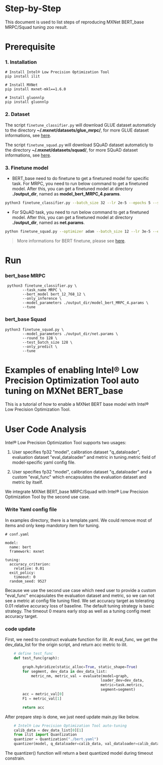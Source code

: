 Step-by-Step
============

This document is used to list steps of reproducing MXNet BERT_base MRPC/Squad tuning zoo result.



# Prerequisite

### 1. Installation

  ```Shell
  # Install Intel® Low Precision Optimization Tool
  pip install ilit

  # Install MXNet
  pip install mxnet-mkl==1.6.0
  
  # Install gluonnlp
  pip install gluonnlp

  ```

### 2. Dataset

  The script `finetune_classifier.py` will download GLUE dataset automaticly to the directory **~/.mxnet/datasets/glue_mrpc/**, for more GLUE dataset informations, see [here](https://github.com/dmlc/gluon-nlp/blob/5dc6b9c9fab9e99b155554a50466c514b879ea84/src/gluonnlp/data/glue.py#L590).

  The script `finetune_squad.py` will download SQuAD dataset automaticly to the directory **~/.mxnet/datasets/squad/**, for more SQuAD dataset informations, see [here](https://github.com/dmlc/gluon-nlp/blob/5dc6b9c9fab9e99b155554a50466c514b879ea84/src/gluonnlp/data/question_answering.py#L36).


### 3. Finetune model
  - BERT_base need to do finetune to get a finetuned model for specific task. For MRPC, you need to run below command to get a finetuned model. After this, you can get a finetuned model at directory **./output_dir**, named as **model_bert_MRPC_4.params**.

  ```bash
  python3 finetune_classifier.py --batch_size 32 --lr 2e-5 --epochs 5 --seed 27 --task_name MRPC --warmup_ratio 0.1
  ```
   

  - For SQuAD task, you need to run below command to get a finetuned model. After this, you can get a finetuned model at directory **./output_dir**, named as **net.params**.
  ```bash
  python finetune_squad.py --optimizer adam --batch_size 12 --lr 3e-5 --epochs 2
  ```
  

  >More informations for BERT finetune, please see [here](https://github.com/dmlc/gluon-nlp/blob/5dc6b9c9fab9e99b155554a50466c514b879ea84/scripts/bert/index.rst#sentence-classification).
# Run

### bert_base MRPC
```
 python3 finetune_classifier.py \
        --task_name MRPC \
        --bert_model bert_12_768_12 \
        --only_inference \
        --model_parameters ./output_dir/model_bert_MRPC_4.params \
        --tune
```

### bert_base Squad
```
python3 finetune_squad.py \
        --model_parameters ./output_dir/net.params \
        --round_to 128 \
        --test_batch_size 128 \
        --only_predict \
        --tune
```
 

Examples of enabling Intel® Low Precision Optimization Tool auto tuning on MXNet BERT_base
=======================================================

This is a tutorial of how to enable a MXNet BERT base model with Intel® Low Precision Optimization Tool.

# User Code Analysis

Intel® Low Precision Optimization Tool supports two usages:

1. User specifies fp32 "model", calibration dataset "q_dataloader", evaluation dataset "eval_dataloader" and metric in tuning.metric field of model-specific yaml config file.

2. User specifies fp32 "model", calibration dataset "q_dataloader" and a custom "eval_func" which encapsulates the evaluation dataset and metric by itself.

We integrate MXNet BERT_base MRPC/Squad with Intel® Low Precision Optimization Tool by the second use case.

### Write Yaml config file

In examples directory, there is a template.yaml. We could remove most of items and only keep mandotory item for tuning. 


```
# conf.yaml

model:                                  
  name: bert 
  framework: mxnet

tuning:
  accuracy_criterion:
    relative: 0.01
  exit_policy:
    timeout: 0
  random_seed: 9527

```

Because we use the second use case which need user to provide a custom "eval_func" encapsulates the evaluation dataset and metric, so we can not see a metric at config file tuning filed. We set accuracy target as tolerating 0.01 relative accuracy loss of baseline. The default tuning strategy is basic strategy. The timeout 0 means early stop as well as a tuning config meet accuracy target.


### code update
First, we need to construct evaluate function for ilit. At eval_func, we get the dev_data_list for the origin script, and return acc metric to ilit.

```python
    # define test_func
    def test_func(graph):

        graph.hybridize(static_alloc=True, static_shape=True)
        for segment, dev_data in dev_data_list:
            metric_nm, metric_val = evaluate(model=graph, 
                                            loader_dev=dev_data, 
                                            metric=task.metrics, 
                                            segment=segment)
        acc = metric_val[0]
        F1 = metric_val[1]

        return acc
```

After prepare step is done, we just need update main.py like below.

```python
    # Intel® Low Precision Optimization Tool auto-tuning
    calib_data = dev_data_list[0][1]
    from ilit import Quantization
    quantizer = Quantization("./bert.yaml")
    quantizer(model, q_dataloader=calib_data, val_dataloader=calib_data, eval_func=test_func)

```

The quantizer() function will return a best quantized model during timeout constrain.
